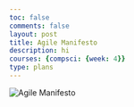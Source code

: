 ```yaml
---
toc: false
comments: false
layout: post
title: Agile Manifesto
description: hi
courses: {compsci: {week: 4}}
type: plans
---
```


<img src="Agile Manifesto.jpg" alt="Agile Manifesto">
